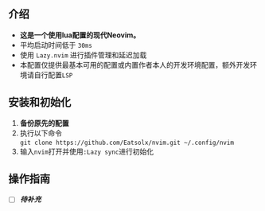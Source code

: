 ## 介绍
- **这是一个使用lua配置的现代Neovim。**
- 平均启动时间低于 `30ms`
- 使用 `Lazy.nvim` 进行插件管理和延迟加载
- 本配置仅提供最基本可用的配置或内置作者本人的开发环境配置，额外开发环境请自行配置`LSP`

## 安装和初始化
1. **备份原先的配置**
2. 执行以下命令  
   `git clone https://github.com/Eatsolx/nvim.git ~/.config/nvim`
3. 输入`nvim`打开并使用`:Lazy sync`进行初始化

## 操作指南
- [ ] ***待补充***
